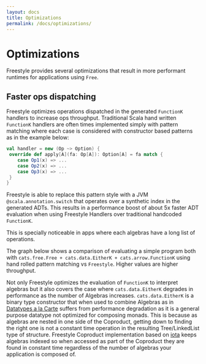 ```yaml
---
layout: docs
title: Optimizations
permalink: /docs/optimizations/
---
```


# Optimizations

Freestyle provides several optimizations that result in more performant runtimes for applications using `Free`.

## Faster ops dispatching

Freestyle optimizes operations dispatched in the generated `FunctionK` handlers to increase ops throughput.
Traditional Scala hand written `FunctionK` handlers are often times implemented simply with pattern matching where each case is considered with constructor based patterns as in the example below:

```scala
val handler = new (Op ~> Option) {
 override def apply[A](fa: Op[A]): Option[A] = fa match {
    case Op1(x) => ...
    case Op2(x) => ...
    case Op3(x) => ...
 }
}
```

Freestyle is able to replace this pattern style with a JVM `@scala.annotation.switch` that operates over a synthetic index in the generated ADTs.
This results in a performance boost of about 5x faster ADT evaluation when using Freestyle Handlers over traditional handcoded `FunctionK`.

This is specially noticeable in apps where each algebras have a long list of operations.

The graph below shows a comparison of evaluating a simple program both with `cats.free.Free + cats.data.EitherK + cats.arrow.FunctionK` using hand rolled pattern matching vs `Freestyle`.
Higher values are higher throughput.

<canvas id="bench-functionk" width="400" height="400"></canvas>

Not only Freestyle optimizes the evaluation of `FunctionK` to interpret algebras but it also covers the case where `cats.data.EitherK` degrades in performance as the number of Algebras increases.
`cats.data.EitherK` is a binary type constructor that when used to combine Algebras as in [Datatypes a la Carte](http://www.cs.ru.nl/~W.Swierstra/Publications/DataTypesALaCarte.pdf) suffers from performance
degradation as it is a general purpose datatype not optimized for composing monads. This is because as algebras are nested in one side of the Coproduct, getting down to finding the right one is not a constant time operation in the resulting Tree/LinkedList type of structure.
Freestyle Coproduct implementation based on [iota](https://github.com/47deg/iota) keeps algebras indexed so when accessed as part of the Coproduct they are found in constant time regardless of the number of algebras your application is composed of.

<canvas id="bench-coproduct" width="400" height="400"></canvas>

<script src="https://cdnjs.cloudflare.com/ajax/libs/Chart.js/2.5.0/Chart.min.js"></script>
<script src="https://cdnjs.cloudflare.com/ajax/libs/jquery/1.11.3/jquery.min.js">
</script>
<script src="//cdnjs.cloudflare.com/ajax/libs/numeral.js/2.0.6/numeral.min.js"></script>
<script src="http://underscorejs.org/underscore-min.js">
</script>
<script>
    Chart.defaults.global.defaultFontColor = 'rgba(16,42,68,0.7)';
    Chart.defaults.global.defaultFontFamily = 'pragmatapro';
                      function renderFunctionKGraph() {
        $.getJSON( 'bench-functionk.json', function( data ) {       
                  var ctx = document.getElementById('bench-functionk');
                  var catsData = _.filter(data, function(d){ return d.benchmark.endsWith('cats'); })
                  var freestyleData = _.filter(data, function(d){ return d.benchmark.endsWith('freestyle'); })
                  var labels = _.map(freestyleData, function(d){ return d.benchmark.split(".")[1].replace(/_/g, ' ').trim(); })
                  var myChart = new Chart(ctx, {
                    type: 'line',
                    data: {
                        labels: labels,
                        datasets: [{
                            label: 'cats.free.Free ops/sec',
                            data: _.map(catsData, function(d){ return Math.ceil(d.primaryMetric.score); }),
                            borderWidth: 1,
                            borderColor: 'rgba(241, 250, 140, 1)',
                            backgroundColor: 'rgba(241, 250, 140, 0.3)'
                        },{
                            label: 'freestyle ops/sec',
                            data: _.map(freestyleData, function(d){ return Math.ceil(d.primaryMetric.score); }),
                            borderWidth: 1,
                            borderColor: 'rgba(139, 233, 253, 1)',
                            backgroundColor: 'rgba(139, 233, 253, 0.3)'
                        }]
                    },
                    options: {
                        scales: {
                            yAxes: [{
                                ticks: {
                                   beginAtZero: true,
                                   callback: function(value, index, values) {
                                     return numeral(value).format('0a');
                                   }
                                }
                            }]
                        }
                    }
                  });
        });
    }
    function renderCoproductGraph() {
        $.getJSON( 'bench-coproduct.json', function( rawData ) {       
                  var ctx = document.getElementById('bench-coproduct');
                  var data = rawData.sort(function(a, b) { return a.n - b.n }); //.filter(function(d) { return d.n <= 40 });
                  var catsData = data.filter(function(d) { return d.impl == "cats" })
                  var iotaData = data.filter(function(d) { return d.impl == "iota" })
                  var labels = _.map(iotaData, function(d){ return d.n; })
                  var myChart = new Chart(ctx, {
                    type: 'line',
                    data: {
                        labels: labels,
                        datasets: [{
                            label: 'cats.data.Coproduct ops/sec',
                            data: _.map(catsData, function(d){ return Math.ceil(d.score.value); }),
                            borderWidth: 1,
                            borderColor: 'rgba(241, 250, 140, 1)',
                            backgroundColor: 'rgba(241, 250, 140, 0.3)'
                        },{
                            label: 'iota ops/sec',
                            data: _.map(iotaData, function(d){ return Math.ceil(d.score.value); }),
                            borderWidth: 1,
                            borderColor: 'rgba(139, 233, 253, 1)',
                            backgroundColor: 'rgba(139, 233, 253, 0.3)'
                        }]
                    },
                    options: {
                        scales: {
                            yAxes: [{
                                ticks: {
                                   beginAtZero: true,
                                   callback: function(value, index, values) {
                                     return numeral(value).format('0a');
                                   }
                                }
                            }]
                        }
                    }
                  });
        });
    }
    $( document ).ready(function() {
        renderFunctionKGraph();
        renderCoproductGraph();
    });
</script>
